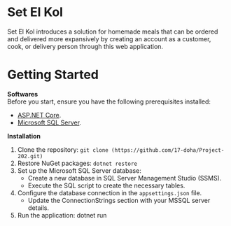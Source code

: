 Set El Kol  
===========  

Set El Kol introduces a solution for homemade meals that can be ordered and delivered more expansively by creating an account as a customer, cook, or delivery person through this web application. 

Getting Started  
===========  

**Softwares**  
Before you start, ensure you have the following prerequisites installed:

   * [ASP.NET Core](https://dotnet.microsoft.com/en-us/download).
   * [Microsoft SQL Server](https://www.microsoft.com/en-us/sql-server/).

**Installation**

1. Clone the repository: `git clone (https://github.com/17-doha/Project-202.git)`
2. Restore NuGet packages: `dotnet restore`
3. Set up the Microsoft SQL Server database:
   * Create a new database in SQL Server Management Studio (SSMS).
   * Execute the SQL script to create the necessary tables.
4. Configure the database connection in the `appsettings.json` file.
   * Update the ConnectionStrings section with your MSSQL server details.
6. Run the application: dotnet run
